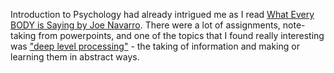 Introduction to Psychology had already intrigued me as I read [What Every BODY is Saying by Joe Navarro](https://books.google.co.uk/books?id=IUFQM-6OFEsC&source=gbs_navlinks_s). There were a lot of assignments, note-taking from powerpoints, and one of the topics that I found really interesting was <a href="https://github.com/yuchingho/university/blob/master/3)%20Mercer%20Erasmus%20Year/2)%20Semester%20One%20-%20PSY101%20Introduction%20to%20Psychology/WritingAssignments03%20-%20Learning%20how%20to%20Learn.pdf">"deep level processing"</a> - the taking of information and making or learning them in abstract ways.
